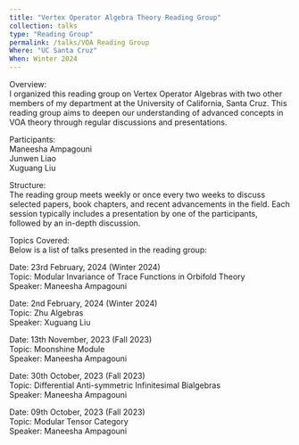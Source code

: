 ```yaml
---
title: "Vertex Operator Algebra Theory Reading Group"
collection: talks
type: "Reading Group"
permalink: /talks/VOA Reading Group
Where: "UC Santa Cruz"
When: Winter 2024
---
```


Overview:  <br>
I organized this reading group on Vertex Operator Algebras with two other members of my department at the University of California, Santa Cruz. This reading group aims to deepen our understanding of advanced concepts in VOA theory through regular discussions and presentations.

Participants:  <br>
Maneesha Ampagouni  <br>
Junwen Liao  <br>
Xuguang Liu  <br>

Structure:  <br>
The reading group meets weekly or once every two weeks to discuss selected papers, book chapters, and recent advancements in the field. Each session typically includes a presentation by one of the participants, followed by an in-depth discussion.

Topics Covered:  <br>
Below is a list of talks presented in the reading group:  <br>

Date: 23rd February, 2024 (Winter 2024)   <br>
Topic: Modular Invariance of Trace Functions in Orbifold Theory  <br>
Speaker: Maneesha Ampagouni  <br>

Date: 2nd February, 2024 (Winter 2024)   <br>
Topic: Zhu Algebras  <br>
Speaker: Xuguang Liu  <br>

Date: 13th November, 2023 (Fall 2023)   <br>
Topic: Moonshine Module  <br>
Speaker: Maneesha Ampagouni  <br>

Date: 30th October, 2023 (Fall 2023)   <br>
Topic: Differential Anti-symmetric Infinitesimal Bialgebras  <br>
Speaker: Maneesha Ampagouni  <br>

Date: 09th October, 2023 (Fall 2023)   <br>
Topic: Modular Tensor Category  <br>
Speaker: Maneesha Ampagouni  <br>








